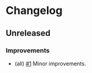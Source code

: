 # Changelog

## Unreleased

### Improvements

- (all) [#1](https://github.com/malteherrmann/proposer/pull/1) Minor improvements.
